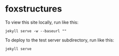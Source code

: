 foxstructures
=============

To view this site locally, run like this:

```
jekyll serve -w --baseurl ""
```

To deploy to the test server subdirectory, run like this:

```
jekyll serve
```
